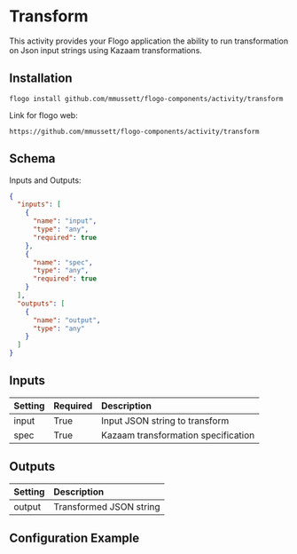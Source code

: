 # Transform
This activity provides your Flogo application the ability to run transformation on Json input strings using Kazaam transformations.

## Installation

```
flogo install github.com/mmussett/flogo-components/activity/transform
```

Link for flogo web:

```
https://github.com/mmussett/flogo-components/activity/transform
```


## Schema
Inputs and Outputs:

```json
{
  "inputs": [
    {
      "name": "input",
      "type": "any",
      "required": true
    },
    {
      "name": "spec",
      "type": "any",
      "required": true
    }
  ],
  "outputs": [
    {
      "name": "output",
      "type": "any"
    }
  ]
}

```

## Inputs
| Setting     | Required | Description    |
|:------------|:---------|:---------------|
| input     | True | Input JSON string to transform |
| spec | True | Kazaam transformation specification   |

## Outputs
| Setting     | Description    |
|:------------|:---------------|
| output | Transformed JSON string

## Configuration Example
```json
```

